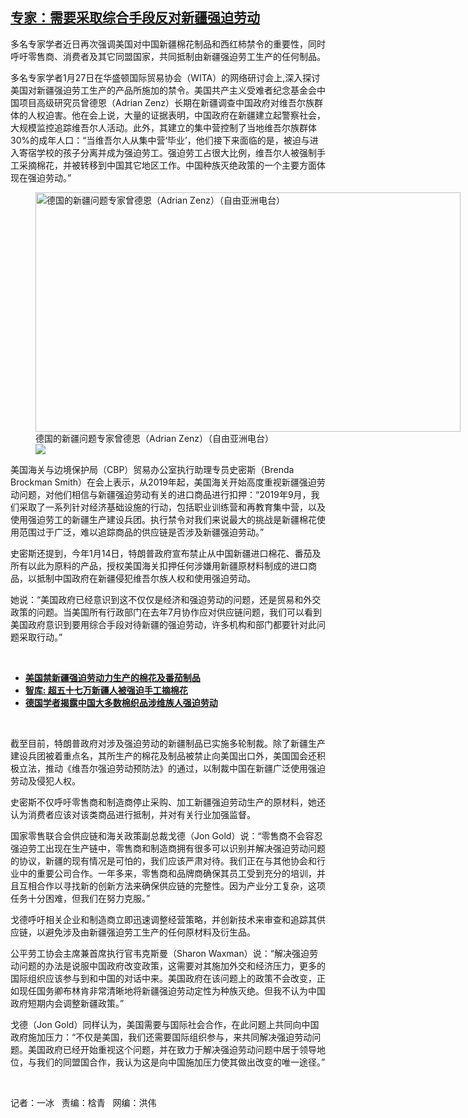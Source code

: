 <!--1611791052000-->
[专家：需要采取综合手段反对新疆强迫劳动](https://www.rfa.org/mandarin/yataibaodao/shaoshuminzu/bx-01272021133331.html)
------

<p></p><p>多名专家学者近日再次强调美国对中国新疆棉花制品和西红柿禁令的重要性，同时呼吁零售商、消费者及其它同盟国家，共同抵制由新疆强迫劳工生产的任何制品。</p><p>多名专家学者1<span>月</span>27<span>日在华盛顿国际贸易协会（</span>WITA<span>）的网络研讨会上</span>,<span>深入探讨美国对新疆强迫劳工生产的产品所施加的禁令。美国共产主义受难者纪念基金会中国项目高级研究员曾德恩（</span>Adrian Zenz<span>）长期在新疆调查中国政府对维吾尔族群体的人权迫害。他在会上说，大量的证据表明，中国政府在新疆建立起警察社会，大规模监控追踪维吾尔人活动。此外，其建立的集中营控制了当地维吾尔族群体</span>30%<span>的成年人口：“当维吾尔人从集中营‘毕业’，他们接下来面临的是，被迫与进入寄宿学校的孩子分离并成为强迫劳工。强迫劳工占很大比例，维吾尔人被强制手工采摘棉花，并被转移到中国其它地区工作。中国种族灭绝政策的一个主要方面体现在强迫劳动。”</span></p><p><span><figure class="image-richtext image-inline captioned" style="width:680px;"><img alt="德国的新疆问题专家曾德恩（Adrian Zenz）（自由亚洲电台）" height="383" src="https://www.rfa.org/mandarin/yataibaodao/shaoshuminzu/bx-01272021133331.html/hc0708b.jpg/@@images/1e24abec-493f-43e6-af8e-229320ba0b81.jpeg" title="hc0708b.jpg" width="680"/><figcaption class="image-caption">德国的新疆问题专家曾德恩（Adrian Zenz）（自由亚洲电台）</figcaption><small></small><div id="zoomattribute"><a data-caption="德国的新疆问题专家曾德恩（Adrian Zenz）（自由亚洲电台）" data-fancybox="" href="https://www.rfa.org/mandarin/yataibaodao/shaoshuminzu/bx-01272021133331.html/hc0708b.jpg" id="single_image" title="德国的新疆问题专家曾德恩（Adrian Zenz）（自由亚洲电台）"><img src="/++plone++rfa-resources/img/icon-zoom.png"/></a></div></figure></span></p><p><span>美国海关与边境保护局（</span><span>CBP<span>）贸易办公室执行助理专员史密斯（</span>Brenda Brockman Smith<span>）在会上表示，从</span>2019<span>年起，美国海关开始高度重视新疆强迫劳动问题，对他们相信与新疆强迫劳动有关的进口商品进行扣押：“</span>2019<span>年</span>9<span>月，我们采取了一系列针对经济基础设施的行动，包括职业训练营和再教育集中营，以及使用强迫劳工的新疆生产建设兵团。执行禁令对我们来说最大的挑战是新疆棉花使用范围过于广泛，难以追踪商品的供应链是否涉及新疆强迫劳动。”</span></span></p><p><span>史密斯还提到，今年</span><span>1<span>月</span>14<span>日，特朗普政府宣布禁止从中国新疆进口棉花、番茄及所有以此为原料的产品，授权美国海关扣押任何涉嫌用新疆原材料制成的进口商品，以抵制中国政府在新疆侵犯维吾尔族人权和使用强迫劳动。</span></span></p><p><span>她说：“美国政府已经意识到这不仅仅是经济和强迫劳动的问题，还是贸易和外交政策的问题。当美国所有行政部门在去年</span><span>7<span>月协作应对供应链问题，我们可以看到美国政府意识到要用综合手段对待新疆的强迫劳动，许多机构和部门都要针对此问题采取行动。”</span></span></p><p><br/></p><ul><li><a href="https://www.rfa.org/mandarin/yataibaodao/shaoshuminzu/jt-01142021101536.html"><strong>美国禁新疆强迫劳动力生产的棉花及番茄制品</strong></a></li><li><strong><a href="https://www.rfa.org/mandarin/yataibaodao/shaoshuminzu/bx-12152020135331.html">智库: 超五十七万新疆人被强迫手工摘棉花</a></strong></li><li><strong><a href="https://www.rfa.org/mandarin/Xinwen/8-12152020123138.html">德国学者揭露中国大多数棉织品涉维族人强迫劳动</a></strong></li></ul><p><br/></p><p><span>截至目前，特朗普政府对涉及强迫劳动的新疆制品已实施多轮制裁。除了新疆生产建设兵团被着重点名，其所生产的棉花及制品被禁止向美国出口<span>外</span>，美国国会<span>还</span>积极立法，推动《维吾尔强迫劳动预防法》的通过，以制裁中国在新疆广泛使用强迫劳动及侵犯人权。</span></p><p><span>史密斯不仅呼吁零售商和制造商停止采购、加工新疆强迫劳动生产的原材料，她还认为消费者应该对该类商品进行抵制，并对有关行业加强监督。</span></p><p><span>国家零售联合会供应链和海关政策副总裁戈德（</span><span>Jon Gold<span>）说：“零售商不会容忍强迫劳工出现在生产链中，零售商和制造商拥有很多可以识别并解决强迫劳动问题的协议，新疆的现有情况是可怕的，我们应该严肃对待。我们正在与其他协会和行业中的重要公司合作。一年多来，零售商和品牌商确保其员工受到充分的培训，并且互相合作以寻找新的创新方法来确保供应链的完整性。因为产业分工复杂，这项任务十分困难，但我们在努力克服。”</span></span></p><p><span>戈德呼吁相关企业和制造商立即迅速调整经营策略，并创新技术来审查和追踪其供应链，以避免涉及由新疆强迫劳工生产的任何原材料及衍生品。</span></p><p><span>公平劳工协会主席兼首席执行官韦克斯曼（</span><span>Sharon Waxman<span>）说：“解决强迫劳动问题的办法是说服中国政府改变政策，这需要对其施加外交和经济压力，更多的国际组织应该参与到和中国的对话中来。美国政府在该问题上的政策不会改变，正如现任国务卿布林肯非常清晰地将新疆强迫劳动定性为种族灭绝。但我不认为中国政府短期内会调整新疆政策。”</span></span></p><p><span>戈德（</span><span>Jon Gold<span>）同样认为，美国需要与国际社会合作，在此问题上共同向中国政府施加压力：“不仅是美国，我们还需要国际组织参与，来共同解决强迫劳动问题。美国政府已经开始重视这个问题，并在致力于解决强迫劳动问题中居于领导地位，与我们的同盟国合作，我认为这是向中国施加压力使其做出改变的唯一途径。”</span></span></p><p><br/></p><p><span>记者：一冰   责编：梒青   网编：洪伟</span></p>
